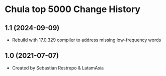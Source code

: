 Chula top 5000 Change History
====================

1.1 (2024-09-09)
----------------
* Rebuild with 17.0.329 compiler to address missing low-frequency words

1.0 (2021-07-07)
----------------
* Created by Sebastian Restrepo & LatamAsia
